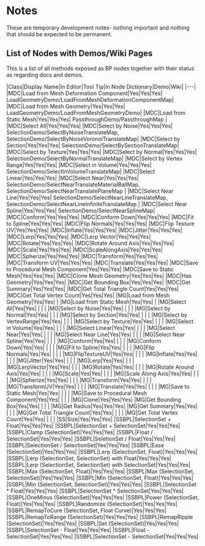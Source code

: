 # Notes

These are temporary development notes- nothing important and nothing that should be expected to be permanent.

## List of Nodes with Demos/Wiki Pages
This is a list of all methods exposed as BP nodes together with their status as regarding docs and demos.

|Class|Display Name|In Editor|Tool Tip|In Node Dictionary|Demo|Wiki|
|---|
|MDC|Load from Mesh Deformation Component|Yes|Yes|Yes| LoadGeometryDemo/LoadFromMeshDeformationComponentMap|
|MDC|Load from Mesh Geometry|Yes|Yes|Yes| LoadGeometryDemo/LoadFromMeshGeometryDemo|
|MDC|Load from Static Mesh|Yes|Yes|Yes| PassthroughDemo/PassthroughMap |
|MDC|Select All|Yes|Yes|Yes|
|MDC|Select by Noise|Yes|Yes|Yes| SelectionDemo/SelectByNoiseTranslateMap, SelectionDemo/SelectByNoiseVoronoiTranslateMap|
|MDC|Select by Section|Yes|Yes|Yes| SelectionDemo/SelectBySectionTranslateMap|
|MDC|Select by Texture|Yes|Yes|Yes|
|MDC|Select by Normal|Yes|Yes|Yes| SelectionDemo/SelectByNormalTranslateMap|
|MDC|Select by Vertex Range|Yes|Yes|Yes|
|MDC|Select in Volume|Yes|Yes|Yes| SelectionDemo/SelectInVolumeTranslateMap|
|MDC|Select Linear|Yes|Yes|Yes|
|MDC|Select Near|Yes|Yes|Yes| SelectionDemo/SelectNearTranslateMaterialBallMap, SelectionDemo/SelectNearTranslatePlaneMap |
|MDC|Select Near Line|Yes|Yes|Yes| SelectionDemo/SelectNearLineTranslateMap, SelectionDemo/SelectNearLineInfiniteTranslateMap |
|MDC|Select Near Spline|Yes|Yes|Yes| SelectionDemo/SelectNearSplineMap|
|MDC|Conform|Yes|Yes|Yes|
|MDC|Conform Down|Yes|Yes|Yes|
|MDC|Fit to Spline|Yes|Yes|Yes|
|MDC|Flip Normals|Yes|Yes|Yes|
|MDC|Flip Texture UV|Yes|Yes|Yes|
|MDC|Inflate|Yes|Yes|Yes|
|MDC|Jitter|Yes|Yes|Yes|
|MDC|Lerp|Yes|Yes|Yes|
|MDC|Lerp Vector|Yes|Yes|Yes|
|MDC|Rotate|Yes|Yes|Yes|
|MDC|Rotate Around Axis|Yes|Yes|Yes|
|MDC|Scale|Yes|Yes|Yes|
|MDC|ScaleAlongAxis|Yes|Yes|Yes|
|MDC|Spherize|Yes|Yes|Yes|
|MDC|Transform|Yes|Yes|Yes|
|MDC|Transform UV|Yes|Yes|Yes|
|MDC|Translate|Yes|Yes|Yes|
|MDC|Save to Procedural Mesh Component|Yes|Yes|Yes|
|MDC|Save to Static Mesh|Yes|Yes|Yes|
|MDC|Clone Mesh Geometry|Yes|Yes|Yes|
|MDC|Has Geometry|Yes|Yes|Yes|
|MDC|Get Bounding Box|Yes|Yes|Yes|
|MDC|Get Summary|Yes|Yes|Yes|
|MDC|Get Total Triangle Count|Yes|Yes|Yes|
|MDC|Get Total Vertex Count|Yes|Yes|Yes|
|MG|Load from Mesh Geometry|Yes|Yes| |
|MG|Load from Static Mesh|Yes|Yes| |
|MG|Select All|Yes|Yes| | | |
|MG|Select by Noise|Yes|Yes| | | |
|MG|Select by Normal|Yes|Yes| | | |
|MG|Select by Section|Yes|Yes| | | |
|MG|Select by VertexRange|Yes|Yes| | | |
|MG|Select by Texture|Yes|Yes| | | |
|MG|Select in Volume|Yes|Yes| | | |
|MG|Select Linear|Yes|Yes| | | |
|MG|Select Near|Yes|Yes| | | |
|MG|Select Near Line|Yes|Yes| | | |
|MG|Select Near Spline|Yes|Yes| | | |
|MG|Conform|Yes|Yes| | | |
|MG|Conform Down|Yes|Yes| | | |
|MG|Fit to Spline|Yes|Yes| | | |
|MG|Flip Normals|Yes|Yes| | | |
|MG|FlipTextureUV|Yes|Yes| | | |
|MG|Inflate|Yes|Yes| | | |
|MG|Jitter|Yes|Yes| | | |
|MG|Lerp|Yes|Yes| | | |
|MG|LerpVector|Yes|Yes| | | |
|MG|Rotate|Yes|Yes| | | |
|MG|Rotate Around Axis|Yes|Yes| | | |
|MG|Scale|Yes|Yes| | | |
|MG|Scale Along Axis|Yes|Yes| | | |
|MG|Spherize|Yes|Yes| | | |
|MG|Transform|Yes|Yes| | | |
|MG|TransformUV|Yes|Yes| | | |
|MG|Translate|Yes|Yes| | | |
|MG|Save to Static Mesh|Yes|Yes| | | |
|MG|Save to Procedural Mesh Component|Yes|Yes| | | |
|MG|Clone|Yes|Yes|Yes|
|MG|Get Bounding Box|Yes|Yes| | | |
|MG|Get Radius|Yes|Yes|Yes|
|MG|Get Summary|Yes|Yes| | | |
|MG|Get Total Triangle Count|Yes|Yes| | | |
|MG|Get Total Vertex Count|Yes|Yes| | | |
|SS|Size|Yes|Yes|Yes|
|SSBPL|SelectionSet + Float|Yes|Yes|Yes|
|SSBPL|SelectionSet + SelectionSet|Yes|Yes|Yes|
|SSBPL|Clamp (SelectionSet)|Yes|Yes|Yes|
|SSBPL|Float / SelectionSet|Yes|Yes|Yes|
|SSBPL|SeletionSet / Float|Yes|Yes|Yes|
|SSBPL|SelectionSet / SelectionSet|Yes|Yes|Yes|
|SSBPL|Ease (SelectionSet)|Yes|Yes|Yes|
|SSBPL|Lerp (SelectionSet, Float)|Yes|Yes|Yes|
|SSBPL|Lerp (SelectionSet, SelectionSet) with Float|Yes|Yes|Yes|
|SSBPL|Lerp (SelectionSet, SelectionSet) with SelectionSet|Yes|Yes|Yes|
|SSBPL|Max (SelectionSet, Float)|Yes|Yes|Yes|
|SSBPL|Max (SelectionSet, SelectionSet)|Yes|Yes|Yes|
|SSBPL|Min (SelectionSet, Float)|Yes|Yes|Yes|
|SSBPL|Min (SelectionSet, SelectionSet)|Yes|Yes|Yes|
|SSBPL|SelectionSet * Float|Yes|Yes|Yes|
|SSBPL|SelectionSet * SelectionSet|Yes|Yes|Yes|
|SSBPL|OneMinus (SelectionSet)|Yes|Yes|Yes|
|SSBPL|Power (SelectionSet, Float)|Yes|Yes|Yes|
|SSBPL|Randomize (SelectionSet)|Yes|Yes|Yes|
|SSBPL|RemapToCure (SelectionSet, Float Curve)|Yes|Yes|Yes|
|SSBPL|RemapToRange (SelectionSet)|Yes|Yes|Yes|
|SSBPL|RemapRipple (SelectionSet)|Yes|Yes|Yes|
|SSBPL|Set (SelectionSet)|Yes|Yes|Yes|
|SSBPL|SelectionSet - Float|Yes|Yes|Yes|
|SSBPL|Float - SelectionSet|Yes|Yes|Yes|
|SSBPL|SelectionSet - SelectionSet|Yes|Yes|Yes|
